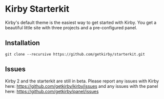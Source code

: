 # Kirby Starterkit

Kirby's default theme is the easiest way to get started with Kirby. You get a beautiful little site with three projects and a pre-configured panel.

## Installation

````
git clone --recursive https://github.com/getkirby/starterkit.git
````

## Issues

Kirby 2 and the starterkit are still in beta. Please report any issues with Kirby here: <https://github.com/getkirby/kirby/issues> and any issues with the panel here: <https://github.com/getkirby/panel/issues>
